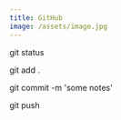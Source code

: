 ```yaml
---
title: GitHub
image: /assets/image.jpg
---
```


git status

git add .

git commit -m 'some notes'

git push

